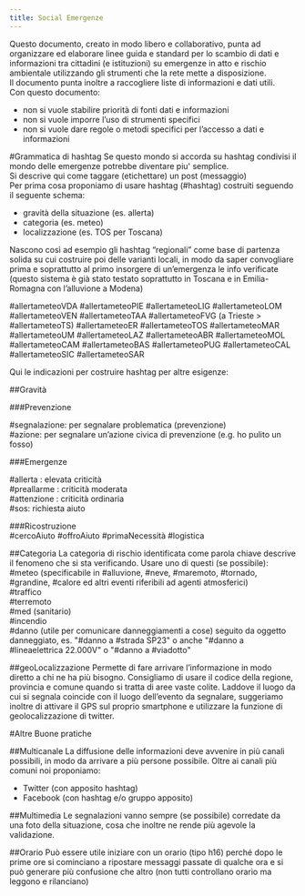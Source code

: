 ```yaml
---
title: Social Emergenze
---
```



Questo documento, creato in modo libero e collaborativo, punta ad organizzare ed elaborare linee guida e standard per lo scambio di dati e informazioni tra cittadini (e istituzioni) su emergenze in atto e rischio ambientale utilizzando gli strumenti che la rete mette a disposizione.  
Il documento punta inoltre a raccogliere liste di informazioni e dati utili.  
Con questo documento:  
* non si vuole stabilire priorità di fonti dati e informazioni  
* non si vuole imporre l’uso di strumenti specifici   
* non si vuole dare regole o metodi specifici per l’accesso a dati e informazioni  

#Grammatica di hashtag 
Se questo mondo si accorda su hashtag condivisi il mondo delle emergenze potrebbe diventare piu' semplice.  
Si descrive qui come taggare (etichettare) un post (messaggio)  
Per prima cosa proponiamo di usare hashtag (#hashtag) costruiti seguendo il seguente schema:  
* gravità della situazione (es. allerta)  
* categoria (es. meteo)  
* localizzazione (es. TOS per Toscana)  

Nascono così ad esempio gli hashtag “regionali” come base di partenza solida su cui costruire poi delle varianti locali, in modo da saper convogliare prima e soprattutto al primo insorgere di un’emergenza le info verificate (questo sistema è già stato testato soprattutto in Toscana e in Emilia-Romagna con l’alluvione a Modena) 

\#allertameteoVDA
\#allertameteoPIE
\#allertameteoLIG
\#allertameteoLOM
\#allertameteoVEN
\#allertameteoTAA
\#allertameteoFVG (a Trieste > #allertameteoTS)
\#allertameteoER
\#allertameteoTOS
\#allertameteoMAR
\#allertameteoUM
\#allertameteoLAZ
\#allertameteoABR
\#allertameteoMOL
\#allertameteoCAM
\#allertameteoBAS
\#allertameteoPUG
\#allertameteoCAL
\#allertameteoSIC
\#allertameteoSAR

Qui le indicazioni per costruire hashtag per altre esigenze:

##Gravità

###Prevenzione  

\#segnalazione: per segnalare problematica (prevenzione)  
\#azione: per segnalare un’azione civica di prevenzione (e.g. ho pulito un fosso)  

###Emergenze  

\#allerta : elevata criticità  
\#preallarme : criticità moderata  
\#attenzione : criticità ordinaria  
\#sos: richiesta aiuto  

###Ricostruzione  
\#cercoAiuto
\#offroAiuto
\#primaNecessità
\#logistica

##Categoria
La categoria di rischio identificata come parola chiave descrive il fenomeno che si sta verificando. Usare uno di questi (se possibile):  
\#meteo (specificabile in #alluvione, #neve, #maremoto, #tornado, #grandine, #calore ed altri eventi riferibili ad agenti atmosferici)  
\#traffico  
\#terremoto  
\#med (sanitario)  
\#incendio  
\#danno (utile per comunicare danneggiamenti a cose) seguito da oggetto danneggiato, es. "#danno a #strada SP23" o anche "#danno a #lineaelettrica 22.000V" o "#danno a #viadotto"  


##geoLocalizzazione
Permette di fare arrivare l’informazione in modo diretto a chi ne ha più bisogno.
Consigliamo di usare il codice della regione, provincia e comune quando si tratta di aree vaste colite.
Laddove il luogo da cui si segnala coincide con il luogo dell’evento da segnalare, suggeriamo inoltre di attivare il GPS sul proprio smartphone e utilizzare la funzione di geolocalizzazione di twitter.

#Altre Buone pratiche

##Multicanale
La diffusione delle informazioni deve avvenire in più canali possibili, in modo da arrivare a più persone possibile.
Oltre ai canali più comuni noi proponiamo:  
* Twitter (con apposito hashtag)  
* Facebook (con hashtag e/o gruppo apposito)  

##Multimedia
Le segnalazioni vanno sempre (se possibile) corredate da una foto della situazione, cosa che inoltre ne rende più agevole la validazione.  

##Orario
Può essere utile iniziare con un orario (tipo h16) perché dopo le prime ore si cominciano a ripostare messaggi passate di qualche ora e si può generare più confusione che altro (non tutti controllano orario ma leggono e rilanciano)  
